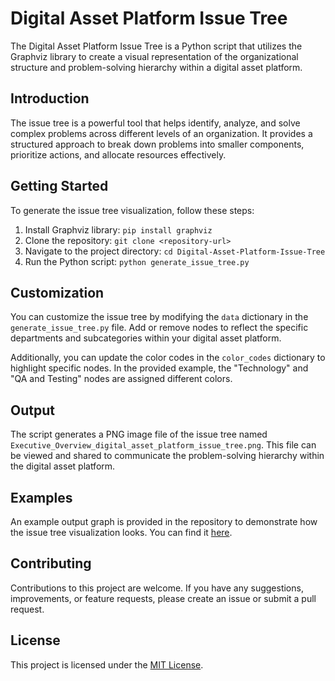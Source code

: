 # Digital Asset Platform Issue Tree

The Digital Asset Platform Issue Tree is a Python script that utilizes the Graphviz library to create a visual representation of the organizational structure and problem-solving hierarchy within a digital asset platform.

## Introduction

The issue tree is a powerful tool that helps identify, analyze, and solve complex problems across different levels of an organization. It provides a structured approach to break down problems into smaller components, prioritize actions, and allocate resources effectively.

## Getting Started

To generate the issue tree visualization, follow these steps:

1. Install Graphviz library: `pip install graphviz`
2. Clone the repository: `git clone <repository-url>`
3. Navigate to the project directory: `cd Digital-Asset-Platform-Issue-Tree`
4. Run the Python script: `python generate_issue_tree.py`

## Customization

You can customize the issue tree by modifying the `data` dictionary in the `generate_issue_tree.py` file. Add or remove nodes to reflect the specific departments and subcategories within your digital asset platform.

Additionally, you can update the color codes in the `color_codes` dictionary to highlight specific nodes. In the provided example, the "Technology" and "QA and Testing" nodes are assigned different colors.

## Output

The script generates a PNG image file of the issue tree named `Executive_Overview_digital_asset_platform_issue_tree.png`. This file can be viewed and shared to communicate the problem-solving hierarchy within the digital asset platform.

## Examples

An example output graph is provided in the repository to demonstrate how the issue tree visualization looks. You can find it [here](./example_output_graph.png).

## Contributing

Contributions to this project are welcome. If you have any suggestions, improvements, or feature requests, please create an issue or submit a pull request.

## License

This project is licensed under the [MIT License](./LICENSE).

